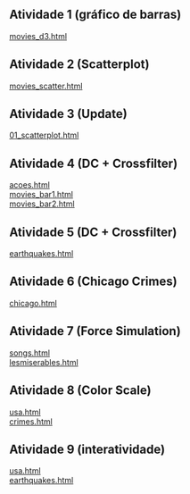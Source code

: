 ## Atividade 1 (gráfico de barras)
[movies_d3.html](d3_intro/movies_d3.html)<br>

## Atividade 2 (Scatterplot)
[movies_scatter.html](d3_scale/movies_scatter.html)<br>

## Atividade 3 (Update)
[01_scatterplot.html](d3_update/01_scatterplot.html)<br>

## Atividade 4 (DC + Crossfilter)
[acoes.html](d3_crossfilter/acoes.html)<br>
[movies_bar1.html](d3_crossfilter/movies_bar1.html)<br>
[movies_bar2.html](d3_crossfilter/movies_bar2.html)<br>

## Atividade 5 (DC + Crossfilter)
[earthquakes.html](d3_crossfilter_2/earthquakes.html)<br>

## Atividade 6 (Chicago Crimes)
[chicago.html](d3_chicago/chicago.html)<br>

## Atividade 7 (Force Simulation)
[songs.html](d3_networks_trees/songs.html)<br>
[lesmiserables.html](d3_networks_trees/lesmiserables.html)<br>

## Atividade 8 (Color Scale)
[usa.html](d3_color/usa.html)<br>
[crimes.html](d3_color/crimes.html)<br>

## Atividade 9 (interatividade)
[usa.html](d3_interactive/usa.html)<br>
[earthquakes.html](d3_interactive/earthquakes.html)<br>
